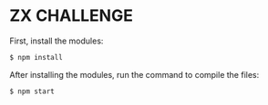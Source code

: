 # ZX CHALLENGE

First, install the modules:

```bash
$ npm install
```

After installing the modules, run the command to compile the files:

```bash
$ npm start
```